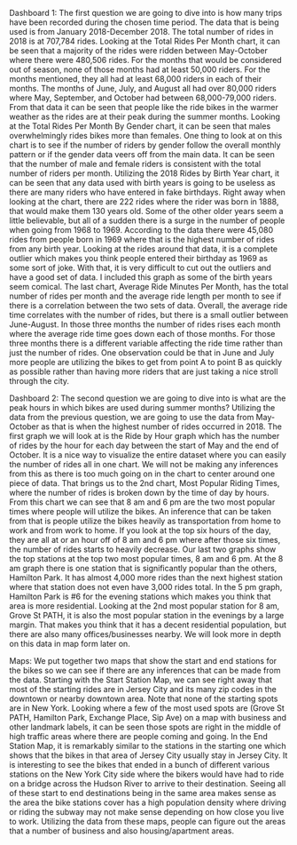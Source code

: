 Dashboard 1:
The first question we are going to dive into is how many trips have been recorded during the chosen time period. The data that is being used is from January 2018-December 2018. The total number of rides in 2018 is at 707,784 rides. Looking at the Total Rides Per Month chart, it can be seen that a majority of the rides were ridden between May-October where there were 480,506 rides. For the months that would be considered out of season, none of those months had at least 50,000 riders. For the months mentioned, they all had at least 68,000 riders in each of their months. The months of June, July, and August all had over 80,000 riders where May, September, and October had between 68,000-79,000 riders. From that data it can be seen that people like the ride bikes in the warmer weather as the rides are at their peak during the summer months. Looking at the Total Rides Per Month By Gender chart, it can be seen that males overwhelmingly rides bikes more than females. One thing to look at on this chart is to see if the number of riders by gender follow the overall monthly pattern or if the gender data veers off from the main data. It can be seen that the number of male and female riders is consistent with the total number of riders per month. Utilizing the 2018 Rides by Birth Year chart, it can be seen that any data used with birth years is going to be useless as there are many riders who have entered in fake birthdays. Right away when looking at the chart, there are 222 rides where the rider was born in 1888, that would make them 130 years old. Some of the other older years seem a little believable, but all of a sudden there is a surge in the number of people when going from 1968 to 1969. According to the data there were 45,080 rides from people born in 1969 where that is the highest number of rides from any birth year. Looking at the rides around that data, it is a complete outlier which makes you think people entered their birthday as 1969 as some sort of joke. With that, it is very difficult to cut out the outliers and have a good set of data. I included this graph as some of the birth years seem comical. The last chart, Average Ride Minutes Per Month, has the total number of rides per month and the average ride length per month to see if there is a correlation between the two sets of data. Overall, the average ride time correlates with the number of rides, but there is a small outlier between June-August. In those three months the number of rides rises each month where the average ride time goes down each of those months. For those three months there is a different variable affecting the ride time rather than just the number of rides. One observation could be that in June and July more people are utilizing the bikes to get from point A to point B as quickly as possible rather than having more riders that are just taking a nice stroll through the city.

Dashboard 2:
The second question we are going to dive into is what are the peak hours in which bikes are used during summer months? Utilizing the data from the previous question, we are going to use the data from May-October as that is when the highest number of rides occurred in 2018. The first graph we will look at is the Ride by Hour graph which has the number of rides by the hour for each day between the start of May and the end of October. It is a nice way to visualize the entire dataset where you can easily the number of rides all in one chart. We will not be making any inferences from this as there is too much going on in the chart to center around one piece of data. That brings us to the 2nd chart, Most Popular Riding Times, where the number of rides is broken down by the time of day by hours. From this chart we can see that 8 am and 6 pm are the two most popular times where people will utilize the bikes. An inference that can be taken from that is people utilize the bikes heavily as transportation from home to work and from work to home. If you look at the top six hours of the day, they are all at or an hour off of 8 am and 6 pm where after those six times, the number of rides starts to heavily decrease. Our last two graphs show the top stations at the top two most popular times, 8 am and 6 pm. At the 8 am graph there is one station that is significantly popular than the others, Hamilton Park. It has almost 4,000 more rides than the next highest station where that station does not even have 3,000 rides total. In the 5 pm graph, Hamilton Park is #6 for the evening stations which makes you think that area is more residential. Looking at the 2nd most popular station for 8 am, Grove St PATH, it is also the most popular station in the evenings by a large margin. That makes you think that it has a decent residential population, but there are also many offices/businesses nearby. We will look more in depth on this data in map form later on. 

Maps:
We put together two maps that show the start and end stations for the bikes so we can see if there are any inferences that can be made from the data. Starting with the Start Station Map, we can see right away that most of the starting rides are in Jersey City and its many zip codes in the downtown or nearby downtown area. Note that none of the starting spots are in New York. Looking where a few of the most used spots are (Grove St PATH, Hamilton Park, Exchange Place, Sip Ave) on a map with business and other landmark labels, it can be seen those spots are right in the middle of high traffic areas where there are people coming and going. In the End Station Map, it is remarkably similar to the stations in the starting one which shows that the bikes in that area of Jersey City usually stay in Jersey City. It is interesting to see the bikes that ended in a bunch of different various stations on the New York City side where the bikers would have had to ride on a bridge across the Hudson River to arrive to their destination. Seeing all of these start to end destinations being in the same area makes sense as the area the bike stations cover has a high population density where driving or riding the subway may not make sense depending on how close you live to work. Utilizing the data from these maps, people can figure out the areas that a number of business and also housing/apartment areas. 
